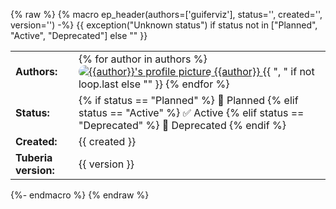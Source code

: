 {% raw %}
{% macro ep_header(authors=['guiferviz'], status='', created='', version='') -%}
{{ exception("Unknown status") if status not in ["Planned", "Active", "Deprecated"] else "" }}
<style>
    #ep-table td img { 
      vertical-align: top;
      border-radius: 10px;
    }
</style>
<table id="ep-table">
    <tr>
        <td><strong>Authors:</strong></td>
        <td>
            {% for author in authors %}
                <a href="https://github.com/{{author}}">
                    <img src="https://github.com/{{author}}.png?size=20" alt="{{author}}'s profile picture">
                    {{author}}
                </a>
                {{ ", " if not loop.last else "" }}
            {% endfor %}
        </td>
    </tr>
    <tr>
        <td><strong>Status:</strong></td>
        <td>
        {% if status == "Planned" %}
            📅 Planned
        {% elif status == "Active" %}
            ✅ Active
        {% elif status == "Deprecated" %}
            📜 Deprecated
        {% endif %}
        </td>
    </tr>
    <tr>
        <td><strong>Created:</strong></td>
        <td>{{ created }}</td>
    </tr>
    <tr>
        <td><strong>Tuberia version:</strong></td>
        <td>{{ version }}</td>
    </tr>
</table>
{%- endmacro %}
{% endraw %}
